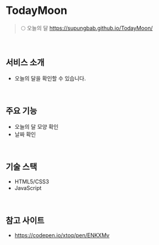 # TodayMoon
> 🌕 오늘의 달
> https://supungbab.github.io/TodayMoon/

<br />

## 서비스 소개
- 오늘의 달을 확인할 수 있습니다.

<br />

## 주요 기능
- 오늘의 달 모양 확인
- 날짜 확인

<br />

## 기술 스택
- HTML5/CSS3
- JavaScript

<br />

## 참고 사이트
- https://codepen.io/xtoq/pen/ENKXMv
